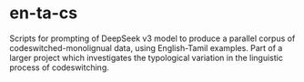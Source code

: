 # en-ta-cs
Scripts for prompting of DeepSeek v3 model to produce a parallel corpus of codeswitched-monolignual data, using English-Tamil examples. Part of a larger project which investigates the typological variation in the linguistic process of codeswitching. 
